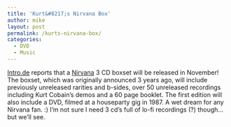 ```yaml
---
title: 'Kurt&#8217;s Nirvana Box'
author: mike
layout: post
permalink: /kurts-nirvana-box/
categories:
  - DVD
  - Music
---
```

<a target="_blank" href="http://www.intro.de/index.php?nav=&#038;con=/news/news&#038;einenews=1094479346&#038;az=&#038;">Intro.de</a> reports that a <a target="_blank" href="http://www.nirvanaclub.com/">Nirvana</a> 3 CD boxset will be released in November! The boxset, which was originally announced 3 years ago, will include previously unreleased rarities and b-sides, over 50 unreleased recordings including Kurt Cobain&#8217;s demos and a 60 page booklet. The first edition will also include a DVD, filmed at a houseparty gig in 1987. A wet dream for any Nirvana fan. :) I&#8217;m not sure I need 3 cd&#8217;s full of lo-fi recordings (?) though&#8230; but we&#8217;ll see.